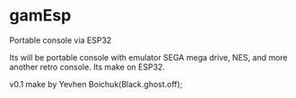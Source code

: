 # gamEsp
Portable console via ESP32

Its will be portable console with emulator SEGA mega drive, NES, and more another retro console.
Its make on ESP32. 

v0.1 make by Yevhen Boichuk(Black.ghost.off);
